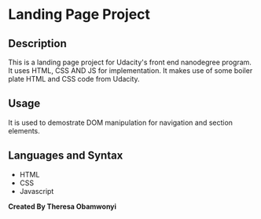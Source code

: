 # Landing Page Project

## Description
This is a landing page project for Udacity's front end nanodegree program. It uses HTML, CSS AND JS for implementation.
It makes use of some boiler plate HTML and CSS code from Udacity.

## Usage
It is used to demostrate DOM manipulation for navigation and section elements. 

## Languages and Syntax
- HTML
- CSS
- Javascript

**Created By Theresa Obamwonyi**